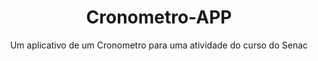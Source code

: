 <h1 align="center">Cronometro-APP</h1>
<p align="center">Um aplicativo de um Cronometro para uma atividade do curso do Senac</p>
